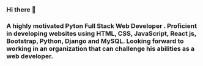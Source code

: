 ### Hi there 👋
### A highly motivated Pyton Full Stack Web Developer . Proficient in developing websites using HTML, CSS, JavaScript, React js, Bootstrap, Python, Django and MySQL. Looking forward to working in an organization that can challenge his abilities as a web developer.

<!--
**Neelambaweja/Neelambaweja** is a ✨ _special_ ✨ repository because its `README.md` (this file) appears on your GitHub profile.

Here are some ideas to get you started:

- 🔭 I’m currently working on ...
- 🌱 I’m currently learning ...
- 👯 I’m looking to collaborate on ...
- 🤔 I’m looking for help with ...
- 💬 Ask me about ...
- 📫 How to reach me: ...
- 😄 Pronouns: ...
- ⚡ Fun fact: ...
-->

